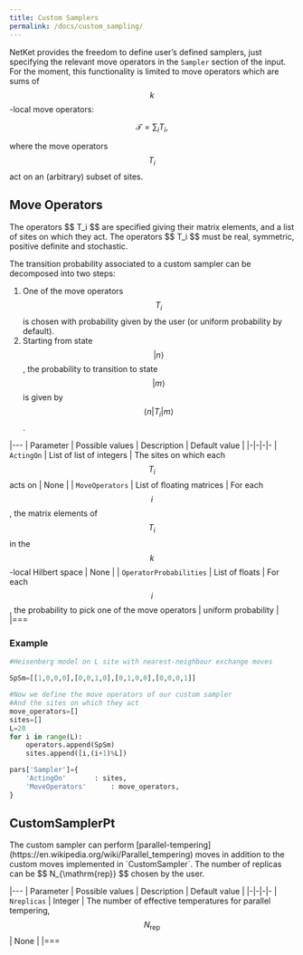 ```yaml
---
title: Custom Samplers
permalink: /docs/custom_sampling/
---
```

NetKet provides the freedom to define user’s defined samplers, just specifying the relevant move operators in the `Sampler` section of the input. For the moment, this functionality is limited to move operators which are sums of $$k$$-local move operators:

$$
\mathcal{T}= \sum_i T_i,
$$

where the move operators $$ T_i $$ act on an (arbitrary) subset of sites.

<h2 class="bg-primary">Move Operators</h2>
The operators $$ T_i $$ are specified giving their matrix elements, and a list of sites on which they act. The operators $$ T_i $$ must be real, symmetric, positive definite and stochastic.  

The transition probability associated to a custom sampler can be decomposed into two steps:

1. One of the move operators $$ T_i $$ is chosen with probability given by the user (or uniform probability by default).  
2. Starting from state $$ |n\rangle $$, the probability to transition to state $$ |m\rangle $$ is given by $$ \langle n | T_i | m \rangle $$.

|---
| Parameter | Possible values | Description | Default value |
|-|-|-|-
| `ActingOn` | List of list of integers  |  The sites on which each $$ T_i $$ acts on | None |
| `MoveOperators` | List of floating matrices |  For each $$ i $$, the matrix elements of $$ T_i $$ in the $$ k $$-local Hilbert space | None |
| `OperatorProbabilities` | List of floats |  For each $$ i $$, the probability to pick one of the move operators | uniform probability |
|===


### Example
```python
#Heisenberg model on L site with nearest-neighbour exchange moves

SpSm=[[1,0,0,0],[0,0,1,0],[0,1,0,0],[0,0,0,1]]

#Now we define the move operators of our custom sampler
#And the sites on which they act
move_operators=[]
sites=[]
L=20
for i in range(L):
    operators.append(SpSm)
    sites.append([i,(i+1)%L])

pars['Sampler']={
    'ActingOn'       : sites,
    'MoveOperators'      : move_operators,
}
```

<h2 class="bg-primary">CustomSamplerPt</h2>
The custom sampler can perform [parallel-tempering](https://en.wikipedia.org/wiki/Parallel_tempering) moves in addition to the custom moves implemented in `CustomSampler`. The number of replicas can be $$ N_{\mathrm{rep}} $$ chosen by the user.

|---
| Parameter | Possible values | Description | Default value |
|-|-|-|-
| `Nreplicas` | Integer |  The number of effective temperatures for parallel tempering, $$ N_{\mathrm{rep}} $$ | None |
|===
